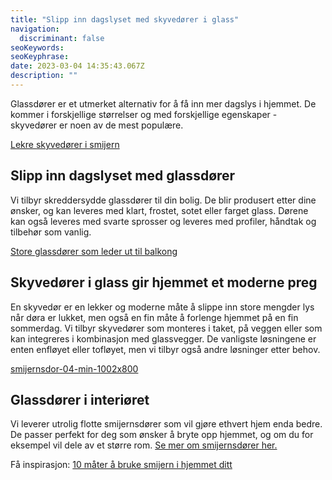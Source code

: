 ```yaml
---
title: "Slipp inn dagslyset med skyvedører i glass"
navigation:
  discriminant: false
seoKeywords:
seoKeyphrase:
date: 2023-03-04 14:35:43.067Z
description: ""
---
```


Glassdører er et utmerket alternativ for å få inn mer dagslys i hjemmet. De kommer i forskjellige størrelser og med forskjellige egenskaper - skyvedører er noen av de mest populære.

[Lekre skyvedører i smijern](https://cdn.sanity.io/images/csbn9wp4/transformed-data/6b736275f764d156bb84b0169e67ae630f6d6d2f-5000x3000.jpg)

## Slipp inn dagslyset med glassdører

Vi tilbyr skreddersydde glassdører til din bolig. De blir produsert etter dine ønsker, og kan leveres med klart, frostet, sotet eller farget glass. Dørene kan også leveres med svarte sprosser og leveres med profiler, håndtak og tilbehør som vanlig.

[Store glassdører som leder ut til balkong](https://cdn.sanity.io/images/csbn9wp4/transformed-data/81bd494f8ee5b2e4ab80109189ca6c703027239e-5000x3000.jpg)

## Skyvedører i glass gir hjemmet et moderne preg

En skyvedør er en lekker og moderne måte å slippe inn store mengder lys når døra er lukket, men også en fin måte å forlenge hjemmet på en fin sommerdag. Vi tilbyr skyvedører som monteres i taket, på veggen eller som kan integreres i kombinasjon med glassvegger. De vanligste løsningene er enten enfløyet eller tofløyet, men vi tilbyr også andre løsninger etter behov.

[smijernsdor-04-min-1002x800](https://cdn.sanity.io/images/csbn9wp4/transformed-data/713b1f48dc395555a2f80f5d22f0513cd1320ff1-1002x800.jpg)

## Glassdører i interiøret

Vi leverer utrolig flotte smijernsdører som vil gjøre ethvert hjem enda bedre. De passer perfekt for deg som ønsker å bryte opp hjemmet, og om du for eksempel vil dele av et større rom. [Se mer om smijernsdører her.](/smijernsdor)

Få inspirasjon: [10 måter å bruke smijern i hjemmet ditt](/10-mater-a-bruke-smijern-i-ditt-hjem)
